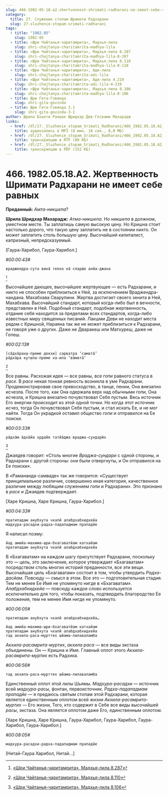 ```yaml
---
slug: 466-1982-05-18-a2-zhertvennost-shrimati-radharani-ne-imeet-sebe-ravnyh
category:
  title: 27. Служение стопам Шримати Радхарани
  slug: 27-sluzhenie-stopam-srimati-radharani
tags:
  - title: "1982.05"
    slug: 1982-05
  - title: «Шри Чайтанья-чаритамрита», Мадхья-лила
    slug: shri-chajtanya-charitamrita-madhya-lila
  - title: «Шри Чайтанья-чаритамрита», Мадхья-лила 8.287
    slug: shri-chajtanya-charitamrita-madhya-lila-8-287
  - title: «Шри Чайтанья-чаритамрита», Мадхья-лила 8.110
    slug: shri-chajtanya-charitamrita-madhya-lila-8-110
  - title: «Шри Чайтанья-чаритамрита», Ади-лила
    slug: shri-chajtanya-charitamrita-adi-lila
  - title: «Шри Чайтанья-чаритамрита», Ади-лила 4.219
    slug: shri-chajtanya-charitamrita-adi-lila-4-219
  - title: «Шри Чайтанья-чаритамрита», Мадхья-лила 8.106
    slug: shri-chajtanya-charitamrita-madhya-lila-8-106
  - title: Шри Гита-Говинда
    slug: shri-gita-govinda
  - title: Шри Гита-Говинда 3.1
    slug: shri-gita-govinda-3-1
author: Шрила Бхакти Ракшак Шридхар Дев-Госвами Махарадж
links:
  - href: /dl/27._Sluzhenie_stopam_Srimati_Radharani/466_1982.05.18.A2_SridharMj_Zhertvennost_Shrimati_Radharani_ne_imeet_sebe_ravnyh.mp3
    title: аудиозапись в MP3 (8 мин. 16 сек., 8,0 МБ)
  - href: /dl/27._Sluzhenie_stopam_Srimati_Radharani/466_1982.05.18.A2_SridharMj_Zhertvennost_Shrimati_Radharani_ne_imeet_sebe_ravnyh.rtf
    title: транскрипцию в RTF (89 КБ)
  - href: /dl/27._Sluzhenie_stopam_Srimati_Radharani/466_1982.05.18.A2_SridharMj_Zhertvennost_Shrimati_Radharani_ne_imeet_sebe_ravnyh.pdf
    title: транскрипцию в PDF (152 КБ)
---
```


# 466. 1982.05.18.A2. Жертвенность Шримати Радхарани не имеет себе равных

**Преданный:** *Амта-никшепа*?

**Шрила Шридхар Махарадж:** *Атма-никшепа*. Но *никшепа* в должном, уместном месте. Ты заплатишь самую высокую цену. Но Кришна стоит настолько дорого, что такую цену заплатить не в состоянии никто. Он может заплатить столь большую цену. Высочайший капиталист, капризный, непредсказуемый.

[Гаура-Харибол, Гаура-Харибол.]

*#00:00:43#*

    враджендра-сута вина̄ тен̇хо на̄ спарш́е анйа-джана
[^_ftn1]

Высочайшее дающее, высочайшее жертвующее — есть Радхарани, и никто не способен приблизиться к Ней, за исключением Враджендра-нандана. Махабхава Сварупини. Жертва достигает своего зенита в Ней, Махабхава. Высочайший стандарт, который когда-либо был в вечности, представлен в Ней. Подобный стандарт, подобная жертвенность, отдание себя находится за пределами всех стандартов, когда-либо известных миру священных писаний. Лакшми Деви не находит места рядом с Кришной, Нараяна так же не может приблизиться к Радхарани, не говоря уже о других. Даже не Дваракеш или Матхуреш, даже не Гопеш.

*#00:02:13#*

    [са̄дха̄ран̣а-преме декхи] сарватра ‘самата̄’
    ра̄дха̄ра кут̣ила-преме ха-ила ‘ва̄мата̄’
[^_ftn2]

Все равны. Расхожая идея — все равны, все *гопи* равного статуса в *расе*. В *расе* некая тонкая ревность возникла в уме Радхарани. Продемонстрировав свое превосходство, в танце, пении, Она внезапно исчезла. После того, как Она одержала верх над обычными *гопи*, Она исчезла, и Кришна внезапно почувствовал Себя пустым. Весь источник Его энергии происходит из этой одной точки. Но когда этот источник исчез, тогда Он почувствовал Себя пустым, и стал искать Ее, и не мог найти. Тогда Он украдкой оставил общество *гопи* и отправился на Ее поиски.

*#00:03:33#*

    ра̄дха̄м а̄дха̄йа хр̣дайе татйа̄джа враджа-сундарӣх
[^_ftn3]

Джаядев говорит: «Столь многие *Враджа-сундари* с одной стороны, и Радхарани с другой стороны: они были отвергнуты, и Он отправился на Ее поиски».

В «Рамананда-самваде» так же говорится: «Существует принципиальное различие, совершенно иная категория, качественное различие между любящим служением *гопи* и Радхарани». Это признано в *расе* и Джаядев подтверждает.

[Харе Кришна, Харе Кришна, Гаура-Харибол.]

*#00:04:33#*

    пратипадам анубхута чхапй алабдхабхидхейа
    мадхура-расадхи-радха-падападмам прападйе

Я написал поэму:

    йад амийа-махима-шри-бхагаватйам катхайам
    пратипадам анубхута чхапй алабдхабхидхейа

В «Бхагаватам» на каждом шагу присутствует Радхарани, поскольку это — цель, это заключение, которое утверждает «Бхагаватам» посредством столь многих историй преданности, все эти вещи. Высочайшая цель «Бхагаватам» состоит в том, чтобы утвердить *Радха-дасйам*. Повсюду — смысл в этом. Все это — подготовительная стадия. Тем не менее Ее Имя не упомянуто нигде в «Бхагаватам». *Алабдхабхидхейа* — повсюду каждое слово используется исключительно для того, чтобы показать, подтвердить благородство Ее положения, тем не менее Имя нигде не упомянуто.

*#00:06:05#*

    пратипадам анубхута чхапй алабдхабхидхейа…

    йад амийа-махима-шри-бхагаватйам катхайам
    пратипадам анубхута чхапй алабдхабхидхейа
    тад акхила-раса-мурттех шйама-лилаваламба

*Акхила-расамрита-муртих*, *акхила раса* — все виды экстаза объединены. Он — Кришна и Имя. Главный оплот этого *Акхила-расамрита-муртих* есть Радхика.

*#00:06:56#*

    тад акхила-раса-мурттех шйама-лилаваламба

Единственный оплот этой *лилы* Шьямы. *Мадхура-расадхи* — источник всей *мадхура-расы*, фонтан, первоисточник. *Радха-падападмам прападйе* — я предаюсь святым стопам этой Радхарани, которая является единственным оплотом всей жизни *Акхила-расамрита-муртих* — Его жизни, Того, кто содержит в Себе все виды высочайшей *расы*, экстаза. Она является оплотом даже Его, единственным оплотом.

[Харе Кришна, Харе Кришна, Гаура-Харибол, Гаура-Харибол, Гаура-Харибол, Гаура-Харибол.]

*#00:08:05#*

    мадхура-расадхи-радха-падападмам прападйе

[Нитай-Гаура Харибол, Нитай…]



[^_ftn1]: [«Шри Чайтанья-чаритамрита», Мадхья-лила 8.287](../notes/shri-chajtanya-charitamrita-madhya-lila/shri-chajtanya-charitamrita-madhya-lila-8-287.md)

[^_ftn2]: [«Шри Чайтанья-чаритамрита», Мадхья-лила 8.110](../notes/shri-chajtanya-charitamrita-madhya-lila/shri-chajtanya-charitamrita-madhya-lila-8-110.md)

[^_ftn3]: [«Шри Чайтанья-чаритамрита», Мадхья-лила 8.106](../notes/shri-chajtanya-charitamrita-madhya-lila/shri-chajtanya-charitamrita-madhya-lila-8-106.md)
